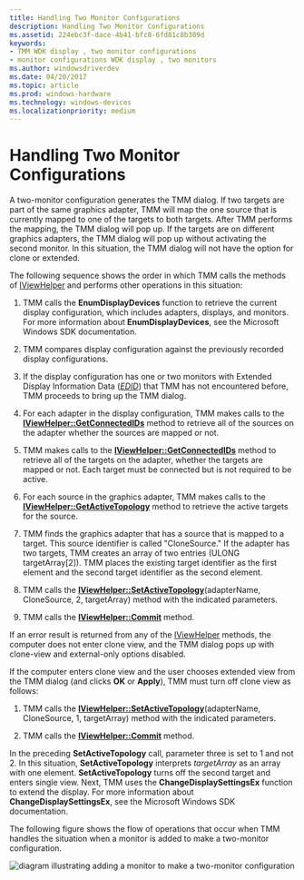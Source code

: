 ```yaml
---
title: Handling Two Monitor Configurations
description: Handling Two Monitor Configurations
ms.assetid: 224ebc3f-dace-4b41-bfc8-6fd81c8b309d
keywords:
- TMM WDK display , two monitor configurations
- monitor configurations WDK display , two monitors
ms.author: windowsdriverdev
ms.date: 04/20/2017
ms.topic: article
ms.prod: windows-hardware
ms.technology: windows-devices
ms.localizationpriority: medium
---
```


# Handling Two Monitor Configurations


A two-monitor configuration generates the TMM dialog. If two targets are part of the same graphics adapter, TMM will map the one source that is currently mapped to one of the targets to both targets. After TMM performs the mapping, the TMM dialog will pop up. If the targets are on different graphics adapters, the TMM dialog will pop up without activating the second monitor. In this situation, the TMM dialog will not have the option for clone or extended.

The following sequence shows the order in which TMM calls the methods of [IViewHelper](https://msdn.microsoft.com/library/windows/hardware/ff568164) and performs other operations in this situation:

1.  TMM calls the **EnumDisplayDevices** function to retrieve the current display configuration, which includes adapters, displays, and monitors. For more information about **EnumDisplayDevices**, see the Microsoft Windows SDK documentation.

2.  TMM compares display configuration against the previously recorded display configurations.

3.  If the display configuration has one or two monitors with Extended Display Information Data ([*EDID*](https://msdn.microsoft.com/library/windows/hardware/ff556279#wdkgloss-edid)) that TMM has not encountered before, TMM proceeds to bring up the TMM dialog.

4.  For each adapter in the display configuration, TMM makes calls to the [**IViewHelper::GetConnectedIDs**](https://msdn.microsoft.com/library/windows/hardware/ff568171) method to retrieve all of the sources on the adapter whether the sources are mapped or not.

5.  TMM makes calls to the [**IViewHelper::GetConnectedIDs**](https://msdn.microsoft.com/library/windows/hardware/ff568171) method to retrieve all of the targets on the adapter, whether the targets are mapped or not. Each target must be connected but is not required to be active.

6.  For each source in the graphics adapter, TMM makes calls to the [**IViewHelper::GetActiveTopology**](https://msdn.microsoft.com/library/windows/hardware/ff568169) method to retrieve the active targets for the source.

7.  TMM finds the graphics adapter that has a source that is mapped to a target. This source identifier is called "CloneSource." If the adapter has two targets, TMM creates an array of two entries (ULONG targetArray\[2\]). TMM places the existing target identifier as the first element and the second target identifier as the second element.

8.  TMM calls the [**IViewHelper::SetActiveTopology**](https://msdn.microsoft.com/library/windows/hardware/ff568174)(adapterName, CloneSource, 2, targetArray) method with the indicated parameters.

9.  TMM calls the [**IViewHelper::Commit**](https://msdn.microsoft.com/library/windows/hardware/ff568167) method.

If an error result is returned from any of the [IViewHelper](https://msdn.microsoft.com/library/windows/hardware/ff568164) methods, the computer does not enter clone view, and the TMM dialog pops up with clone-view and external-only options disabled.

If the computer enters clone view and the user chooses extended view from the TMM dialog (and clicks **OK** or **Apply**), TMM must turn off clone view as follows:

1.  TMM calls the [**IViewHelper::SetActiveTopology**](https://msdn.microsoft.com/library/windows/hardware/ff568174)(adapterName, CloneSource, 1, targetArray) method with the indicated parameters.

2.  TMM calls the [**IViewHelper::Commit**](https://msdn.microsoft.com/library/windows/hardware/ff568167) method.

In the preceding **SetActiveTopology** call, parameter three is set to 1 and not 2. In this situation, **SetActiveTopology** interprets *targetArray* as an array with one element. **SetActiveTopology** turns off the second target and enters single view. Next, TMM uses the **ChangeDisplaySettingsEx** function to extend the display. For more information about **ChangeDisplaySettingsEx**, see the Microsoft Windows SDK documentation.

The following figure shows the flow of operations that occur when TMM handles the situation when a monitor is added to make a two-monitor configuration.

![diagram illustrating adding a monitor to make a two-monitor configuration](images/tmm-newconfig.png)

 

 





